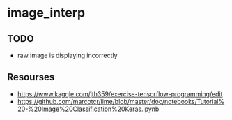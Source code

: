# image_interp

## TODO 
- raw image is displaying incorrectly 

## Resourses 
- https://www.kaggle.com/jth359/exercise-tensorflow-programming/edit
- https://github.com/marcotcr/lime/blob/master/doc/notebooks/Tutorial%20-%20Image%20Classification%20Keras.ipynb